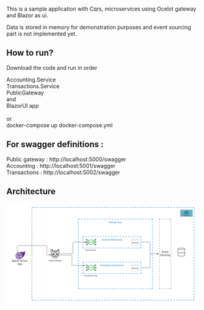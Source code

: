 
This is a sample application with Cqrs, microservices using Ocelot gateway and Blazor as ui.

Data is stored in memory for demonstration purposes and event sourcing part is not implemented yet.


<h2> How to run? </h2>

Download the code and run in order

Accounting.Service </br>
Transactions.Service </br>
PublicGateway </br>
and </br>
BlazorUI app </br>
</br>
or 
</br>
docker-compose up docker-compose.yml</br>

<h2> For swagger definitions : </h2>

Public gateway : http://localhost:5000/swagger </br>
Accounting : http://localhost:5001/swagger </br>
Transactions : http://localhost:5002/swagger </br>

<h2>Architecture</h2>
<img src="img/architecture.png">


